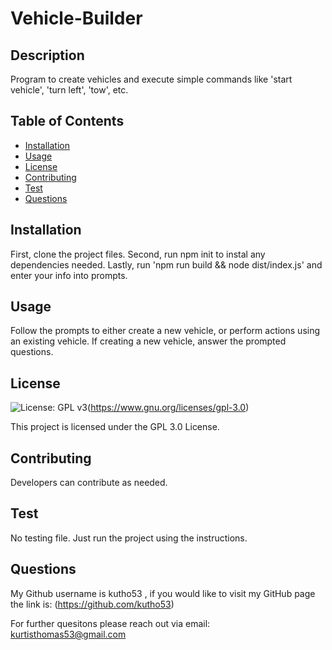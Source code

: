 # Vehicle-Builder

  ## Description 
  Program to create vehicles and execute simple commands like 'start vehicle', 'turn left', 'tow', etc.

  ## Table of Contents 
  * [Installation](#installation)
  * [Usage](#Usage)
  * [License](#License)
  * [Contributing](#Contributing)
  * [Test](#Test)
  * [Questions](#Questions)
  
  ## Installation 
  First, clone the project files. Second, run npm init to instal any dependencies needed. Lastly, run 'npm run build && node dist/index.js' and enter your info into prompts.

  ## Usage
  Follow the prompts to either create a new vehicle, or perform actions using an existing vehicle. If creating a new vehicle, answer the prompted questions.

  
  ## License
  ![License: GPL v3](https://img.shields.io/badge/License-GPLv3-blue.svg)(https://www.gnu.org/licenses/gpl-3.0)

  This project is licensed under the GPL 3.0 License.
  

  ## Contributing
  Developers can contribute as needed.

   ## Test
  No testing file. Just run the project using the instructions.

   ## Questions
  My Github username is kutho53 , if you would like to visit my GitHub page the link is:  (https://github.com/kutho53)
  
  For further quesitons please reach out via email: kurtisthomas53@gmail.com

